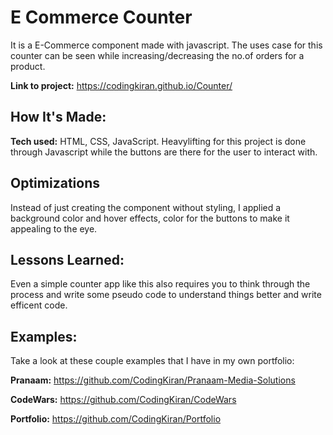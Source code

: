 # E Commerce Counter
It is a E-Commerce component made with javascript. The uses case for this counter can be seen while increasing/decreasing the no.of orders for a product.

**Link to project:** https://codingkiran.github.io/Counter/


## How It's Made:

**Tech used:** HTML, CSS, JavaScript.
Heavylifting for this project is done through Javascript while the buttons are there for the user to interact with. 

## Optimizations
Instead of just creating the component without styling, I applied a background color and hover effects, color for the buttons to make it appealing to the eye. 

## Lessons Learned:
Even a simple counter app like this also requires you to think through the process and write some pseudo code to understand things better and write efficent code. 
## Examples:
Take a look at these couple examples that I have in my own portfolio:

**Pranaam:** https://github.com/CodingKiran/Pranaam-Media-Solutions

**CodeWars:** https://github.com/CodingKiran/CodeWars

**Portfolio:** https://github.com/CodingKiran/Portfolio
